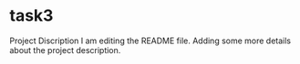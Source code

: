 
# task3
Project Discription
I am editing the README file. Adding some more details about the project description.
